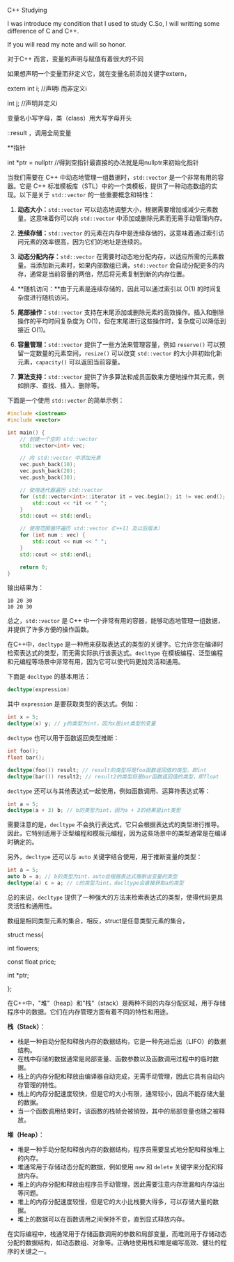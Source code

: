 C++ Studying

I was introduce my condition that I used to study C.So, I will writting some difference of C and C++.

If you will read my note and will so honor.

 对于C++ 而言，变量的声明与赋值有着很大的不同

 如果想声明一个变量而非定义它，就在变量名前添加关键字extern，

 extern int i; //声明i 而非定义i

 int j; //声明并定义i

 变量名小写字母，类（class）用大写字母开头

 ::result ，调用全局变量

 **指针 

 int *ptr = nullptr //得到空指针最直接的办法就是用nullptr来初始化指针

 
当我们需要在 C++ 中动态地管理一组数据时，`std::vector` 是一个非常有用的容器。它是 C++ 标准模板库（STL）中的一个类模板，提供了一种动态数组的实现。以下是关于 `std::vector` 的一些重要概念和特性：

1. **动态大小：**`std::vector` 可以动态地调整大小，根据需要增加或减少元素数量。这意味着你可以向 `std::vector` 中添加或删除元素而无需手动管理内存。

2. **连续存储：**`std::vector` 的元素在内存中是连续存储的，这意味着通过索引访问元素的效率很高，因为它们的地址是连续的。

3. **动态分配内存：**`std::vector` 在需要时动态地分配内存，以适应所需的元素数量。当添加新元素时，如果内部数组已满，`std::vector` 会自动分配更多的内存，通常是当前容量的两倍，然后将元素复制到新的内存位置。

4. **随机访问：**由于元素是连续存储的，因此可以通过索引以 O(1) 的时间复杂度进行随机访问。

5. **尾部操作：**`std::vector` 支持在末尾添加或删除元素的高效操作。插入和删除操作的平均时间复杂度为 O(1)，但在末尾进行这些操作时，复杂度可以降低到接近 O(1)。

6. **容量管理：**`std::vector` 提供了一些方法来管理容量，例如 `reserve()` 可以预留一定数量的元素空间，`resize()` 可以改变 `std::vector` 的大小并初始化新元素，`capacity()` 可以返回当前容量。

7. **算法支持：**`std::vector` 提供了许多算法和成员函数来方便地操作其元素，例如排序、查找、插入、删除等。

下面是一个使用 `std::vector` 的简单示例：

```cpp
#include <iostream>
#include <vector>

int main() {
    // 创建一个空的 std::vector
    std::vector<int> vec;

    // 向 std::vector 中添加元素
    vec.push_back(10);
    vec.push_back(20);
    vec.push_back(30);

    // 使用迭代器遍历 std::vector
    for (std::vector<int>::iterator it = vec.begin(); it != vec.end(); ++it) {
        std::cout << *it << " ";
    }
    std::cout << std::endl;

    // 使用范围循环遍历 std::vector（C++11 及以后版本）
    for (int num : vec) {
        std::cout << num << " ";
    }
    std::cout << std::endl;

    return 0;
}
```

输出结果为：

```
10 20 30 
10 20 30 
```

总之，`std::vector` 是 C++ 中一个非常有用的容器，能够动态地管理一组数据，并提供了许多方便的操作函数。
 

 在C++中，`decltype` 是一种用来获取表达式的类型的关键字。它允许您在编译时检索表达式的类型，而无需实际执行该表达式。`decltype` 在模板编程、泛型编程和元编程等场景中非常有用，因为它可以使代码更加灵活和通用。

下面是 `decltype` 的基本用法：

```cpp
decltype(expression)
```

其中 `expression` 是要获取类型的表达式。例如：

```cpp
int x = 5;
decltype(x) y; // y的类型为int，因为x是int类型的变量
```

`decltype` 也可以用于函数返回类型推断：

```cpp
int foo();
float bar();

decltype(foo()) result; // result的类型将是foo函数返回值的类型，即int
decltype(bar()) result2; // result2的类型将是bar函数返回值的类型，即float
```

`decltype` 还可以与其他表达式一起使用，例如函数调用、运算符表达式等：

```cpp
int a = 5;
decltype(a + 3) b; // b的类型为int，因为a + 3的结果是int类型
```

需要注意的是，`decltype` 不会执行表达式，它只会根据表达式的类型进行推导。因此，它特别适用于泛型编程和模板元编程，因为这些场景中的类型通常是在编译时确定的。

另外，`decltype` 还可以与 `auto` 关键字结合使用，用于推断变量的类型：

```cpp
int a = 5;
auto b = a; // b的类型为int，auto会根据表达式推断出变量的类型
decltype(a) c = a; // c的类型为int，decltype会直接获取a的类型
```

总的来说，`decltype` 提供了一种强大的方法来检索表达式的类型，使得代码更具灵活性和通用性。

数组是相同类型元素的集合，相反，struct是任意类型元素的集合，

struct mess{

 int flowers;

 const float price;

 int *ptr;
 
};

在C++中，"堆"（heap）和"栈"（stack）是两种不同的内存分配区域，用于存储程序中的数据。它们在内存管理方面有着不同的特性和用途。

**栈（Stack）**：
- 栈是一种自动分配和释放内存的数据结构，它是一种先进后出（LIFO）的数据结构。
- 在栈中存储的数据通常是局部变量、函数参数以及函数调用过程中的临时数据。
- 栈上的内存分配和释放由编译器自动完成，无需手动管理，因此它具有自动内存管理的特性。
- 栈上的内存分配速度较快，但是它的大小有限，通常较小，因此不能存储大量的数据。
- 当一个函数调用结束时，该函数的栈帧会被销毁，其中的局部变量也随之被释放。

**堆（Heap）**：
- 堆是一种手动分配和释放内存的数据结构，程序员需要显式地分配和释放堆上的内存。
- 堆通常用于存储动态分配的数据，例如使用 `new` 和 `delete` 关键字来分配和释放内存。
- 堆上的内存分配和释放由程序员手动管理，因此需要注意内存泄漏和内存溢出等问题。
- 堆上的内存分配速度较慢，但是它的大小比栈要大得多，可以存储大量的数据。
- 堆上的数据可以在函数调用之间保持不变，直到显式释放内存。

在实际编程中，栈通常用于存储函数调用的参数和局部变量，而堆则用于存储动态分配的数据结构，如动态数组、对象等。正确地使用栈和堆是编写高效、健壮的程序的关键之一。



 

